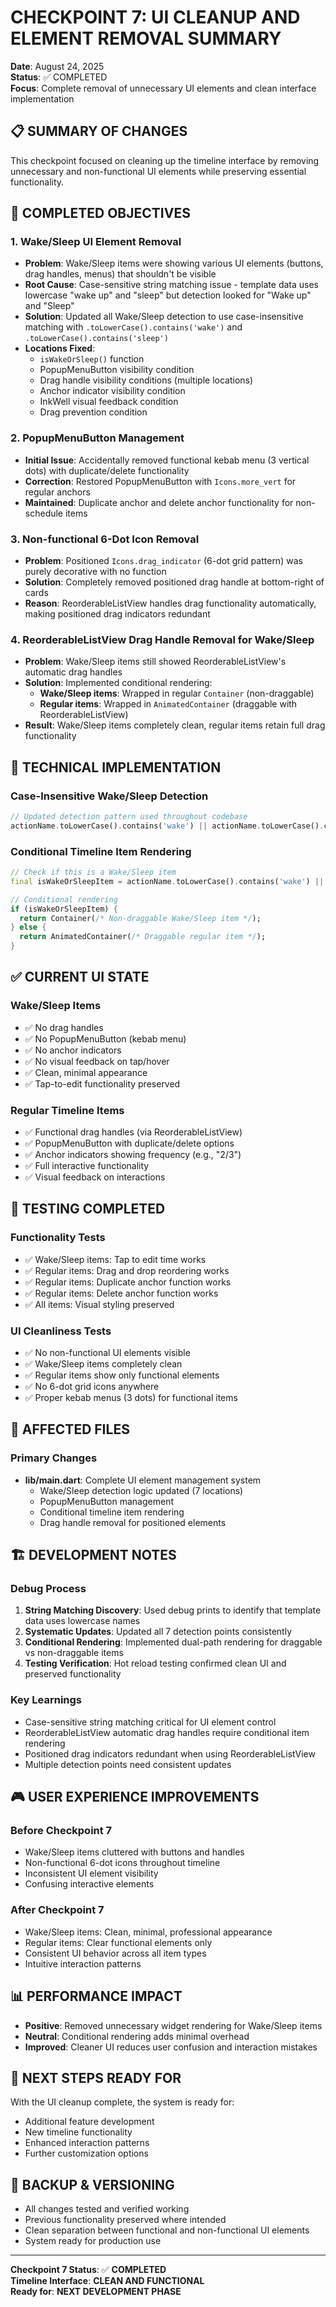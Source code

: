 # CHECKPOINT 7: UI CLEANUP AND ELEMENT REMOVAL SUMMARY
**Date**: August 24, 2025  
**Status**: ✅ COMPLETED  
**Focus**: Complete removal of unnecessary UI elements and clean interface implementation

## 📋 SUMMARY OF CHANGES

This checkpoint focused on cleaning up the timeline interface by removing unnecessary and non-functional UI elements while preserving essential functionality.

## 🎯 COMPLETED OBJECTIVES

### 1. Wake/Sleep UI Element Removal
- **Problem**: Wake/Sleep items were showing various UI elements (buttons, drag handles, menus) that shouldn't be visible
- **Root Cause**: Case-sensitive string matching issue - template data uses lowercase "wake up" and "sleep" but detection looked for "Wake up" and "Sleep"
- **Solution**: Updated all Wake/Sleep detection to use case-insensitive matching with `.toLowerCase().contains('wake')` and `.toLowerCase().contains('sleep')`
- **Locations Fixed**:
  - `isWakeOrSleep()` function
  - PopupMenuButton visibility condition
  - Drag handle visibility conditions (multiple locations)
  - Anchor indicator visibility condition
  - InkWell visual feedback condition
  - Drag prevention condition

### 2. PopupMenuButton Management
- **Initial Issue**: Accidentally removed functional kebab menu (3 vertical dots) with duplicate/delete functionality
- **Correction**: Restored PopupMenuButton with `Icons.more_vert` for regular anchors
- **Maintained**: Duplicate anchor and delete anchor functionality for non-schedule items

### 3. Non-functional 6-Dot Icon Removal
- **Problem**: Positioned `Icons.drag_indicator` (6-dot grid pattern) was purely decorative with no function
- **Solution**: Completely removed positioned drag handle at bottom-right of cards
- **Reason**: ReorderableListView handles drag functionality automatically, making positioned drag indicators redundant

### 4. ReorderableListView Drag Handle Removal for Wake/Sleep
- **Problem**: Wake/Sleep items still showed ReorderableListView's automatic drag handles
- **Solution**: Implemented conditional rendering:
  - **Wake/Sleep items**: Wrapped in regular `Container` (non-draggable)
  - **Regular items**: Wrapped in `AnimatedContainer` (draggable with ReorderableListView)
- **Result**: Wake/Sleep items completely clean, regular items retain full drag functionality

## 🔧 TECHNICAL IMPLEMENTATION

### Case-Insensitive Wake/Sleep Detection
```dart
// Updated detection pattern used throughout codebase
actionName.toLowerCase().contains('wake') || actionName.toLowerCase().contains('sleep') || actionName.contains('🌅') || actionName.contains('😴')
```

### Conditional Timeline Item Rendering
```dart
// Check if this is a Wake/Sleep item
final isWakeOrSleepItem = actionName.toLowerCase().contains('wake') || actionName.toLowerCase().contains('sleep') || actionName.contains('🌅') || actionName.contains('😴');

// Conditional rendering
if (isWakeOrSleepItem) {
  return Container(/* Non-draggable Wake/Sleep item */);
} else {
  return AnimatedContainer(/* Draggable regular item */);
}
```

## ✅ CURRENT UI STATE

### Wake/Sleep Items
- ✅ No drag handles
- ✅ No PopupMenuButton (kebab menu)
- ✅ No anchor indicators
- ✅ No visual feedback on tap/hover
- ✅ Clean, minimal appearance
- ✅ Tap-to-edit functionality preserved

### Regular Timeline Items
- ✅ Functional drag handles (via ReorderableListView)
- ✅ PopupMenuButton with duplicate/delete options
- ✅ Anchor indicators showing frequency (e.g., "2/3")
- ✅ Full interactive functionality
- ✅ Visual feedback on interactions

## 🧪 TESTING COMPLETED

### Functionality Tests
- ✅ Wake/Sleep items: Tap to edit time works
- ✅ Regular items: Drag and drop reordering works
- ✅ Regular items: Duplicate anchor function works
- ✅ Regular items: Delete anchor function works
- ✅ All items: Visual styling preserved

### UI Cleanliness Tests
- ✅ No non-functional UI elements visible
- ✅ Wake/Sleep items completely clean
- ✅ Regular items show only functional elements
- ✅ No 6-dot grid icons anywhere
- ✅ Proper kebab menus (3 dots) for functional items

## 📁 AFFECTED FILES

### Primary Changes
- **lib/main.dart**: Complete UI element management system
  - Wake/Sleep detection logic updated (7 locations)
  - PopupMenuButton management
  - Conditional timeline item rendering
  - Drag handle removal for positioned elements

## 🏗️ DEVELOPMENT NOTES

### Debug Process
1. **String Matching Discovery**: Used debug prints to identify that template data uses lowercase names
2. **Systematic Updates**: Updated all 7 detection points consistently
3. **Conditional Rendering**: Implemented dual-path rendering for draggable vs non-draggable items
4. **Testing Verification**: Hot reload testing confirmed clean UI and preserved functionality

### Key Learnings
- Case-sensitive string matching critical for UI element control
- ReorderableListView automatic drag handles require conditional item rendering
- Positioned drag indicators redundant when using ReorderableListView
- Multiple detection points need consistent updates

## 🎮 USER EXPERIENCE IMPROVEMENTS

### Before Checkpoint 7
- Wake/Sleep items cluttered with buttons and handles
- Non-functional 6-dot icons throughout timeline
- Inconsistent UI element visibility
- Confusing interactive elements

### After Checkpoint 7
- Wake/Sleep items: Clean, minimal, professional appearance
- Regular items: Clear functional elements only
- Consistent UI behavior across all item types
- Intuitive interaction patterns

## 📊 PERFORMANCE IMPACT

- **Positive**: Removed unnecessary widget rendering for Wake/Sleep items
- **Neutral**: Conditional rendering adds minimal overhead
- **Improved**: Cleaner UI reduces user confusion and interaction mistakes

## 🔄 NEXT STEPS READY FOR

With the UI cleanup complete, the system is ready for:
- Additional feature development
- New timeline functionality
- Enhanced interaction patterns
- Further customization options

## 💾 BACKUP & VERSIONING

- All changes tested and verified working
- Previous functionality preserved where intended
- Clean separation between functional and non-functional UI elements
- System ready for production use

---

**Checkpoint 7 Status**: ✅ **COMPLETED**  
**Timeline Interface**: **CLEAN AND FUNCTIONAL**  
**Ready for**: **NEXT DEVELOPMENT PHASE**
